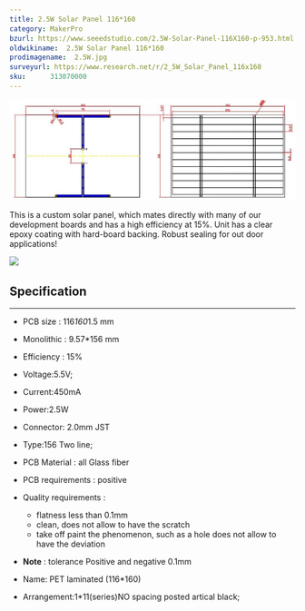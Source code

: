 ```yaml
---
title: 2.5W Solar Panel 116*160
category: MakerPro
bzurl: https://www.seeedstudio.com/2.5W-Solar-Panel-116X160-p-953.html
oldwikiname:  2.5W Solar Panel 116*160
prodimagename:  2.5W.jpg
surveyurl: https://www.research.net/r/2_5W_Solar_Panel_116x160
sku:      313070000
---
```

![](https://github.com/SeeedDocument/2.5W_Solar_Panel_116x160/raw/master/img/2.5W.jpg)

This is a custom solar panel, which mates directly with many of our development boards and has a high efficiency at 15%. Unit has a clear epoxy coating with hard-board backing. Robust sealing for out door applications!

[![](https://github.com/SeeedDocument/Seeed-WiKi/raw/master/docs/images/300px-Get_One_Now_Banner-ragular.png)](https://www.seeedstudio.com/2.5W-Solar-Panel-116X160-p-953.html)

##   Specification
---
*   PCB size : 116*160*1.5 mm

*   Monolithic : 9.57*156 mm

*   Efficiency : 15%

*   Voltage:5.5V;

*   Current:450mA

*   Power:2.5W
*   Connector: 2.0mm JST

*   Type:156 Two line;

*   PCB Material : all Glass fiber

*   PCB requirements : positive

*   Quality requirements :

    *   flatness less than 0.1mm
    *   clean, does not allow to have the scratch
    *   take off paint the phenomenon, such as a hole does not allow to have the deviation

*   **Note** : tolerance Positive and negative 0.1mm

*   Name: PET laminated (116*160)

*   Arrangement:1*11(series)NO spacing posted artical black;
